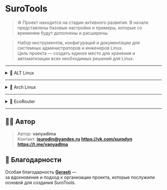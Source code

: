 # SuroTools
> ⚙️ Проект находится на стадии активного развития.
> В начале представлены базовые настройки и примеры, которые со временем будут дополнены и расширены.

> Набор инструментов, конфигураций и документации для системных администраторов и инженеров Linux.  
> Цель проекта — создать единое место для хранения и автоматизации всех необходимых решений для Linux.

---

<details>
<summary>🐧 ALT Linux</summary>

<details>
<summary>🛠️🐧JEOS</summary>
    
После установки сего шедевра отечественного айти-прома первым делом нужно поставить нужные пакеты для комфортной работы - потому что даже автодополнение команд в этом дистрибутиве является опциональной, недостижимой мечтой, фичей уровня «Enterprise Deluxe Edition» :)))))

```bash
apt-get update
apt-get install bash-completion
```
    
</details>
    
<details>
<summary>🔀Настройка маршрутизации</summary>

<details>
<summary>ip_forward</summary>

net.ipv4.ip_forward позволяет системе работать как маршрутизатор - пересылать пакеты между сетевыми интерфейсами.

```bash
vim /etc/net/sysctl.conf
net.ipv4.ip_forward=1 #Меняем 0 на 1
vim /etc/sysctl.conf
net.ipv4.ip_forward=1
```

</details>
    
<details>
<summary>iptables</summary>

Базовые команды iptables:

```bash
# Очистка старых правил
iptables -F
iptables -t nat -F
```

Сохранение настроек:

```bash
iptables-save >> /etc/sysconfig/iptables
systemctl enable iptables
```

Настройка правил на примере коммутатора:

![Настройка на примере коммутатора](Image/ALTLinux/iptables%20sw.png)

```bash
iptables -t nat -A POSTROUTING -o <интерфейс с выходом на интернет> -j MASQUERADE
iptables -A	FORWARD	-i <интернет> -o <внут. инт> -j ACCEPT
iptables -A	FORWARD	-i <внут. инт> -o <интернет> -n state --state ESTABLISHED,RELATED -j ACCEPT
```

Настройка iptables после настройки DHCP

```bash
iptables -A INPUT -i <инт> -p udp -j ACCEPT
iptables -A INPUT -i <инт> -p tcp -j ACCEPT
iptables -A OUTPUT -i <инт> -p udp -j ACCEPT
iptables -A OUTPUT -i <инт> -p tcp -j ACCEPT
```

</details>

<details>
<summary>DHCP</summary>

Установка DHCP-сервера

```bash
apt-get install dhcp-server
```
Настройка /etc/dhcp/dhcpd.conf

```bash
default-lease-time 3600;
max-lease-time 86400;
authoritative;

subnet 10.21.211.0 netmask 255.255.255.0 {
    range 10.21.211.10 10.21.211.230;
    option routers 10.21.211.1;
    option subnet-mask 255.255.255.0;
    option broadcast-address 10.21.211.255;
}
```

> default-lease-time 3600; - время аренды по умолчанию (1 час)
>
> max-lease-time 86400; - максимальное время аренды (24 часа)
>
> authoritative; - сервер является авторитетным для данной сети
>
> subnet 10.21.211.0 netmask 255.255.255.0 - определение подсети
>
> range 10.21.211.10 10.21.211.230; - диапазон выдаваемых IP-адресов
>
> option routers 10.21.211.1; - шлюз по умолчанию
>
> option subnet-mask 255.255.255.0; - маска подсети
>
> option broadcast-address 10.21.211.255; - широковещательный адрес

Создание и настройка /etc/default/isc-dhcp-server

```bash
DHCP_CONF=/etc/dhcp/dhcpd.conf
DHCP_PID=/var/run/dhcpd.pid
DHCP_OPTS="-4"
INTERFACEv4="<ens34>"
INTERFACEv6=""
```

> DHCP_CONF=/etc/dhcp/dhcpd.conf - путь к основному конфигурационному файлу
>
> DHCP_PID=/var/run/dhcpd.pid - путь к файлу PID-процесса
>
> DHCP_OPTS="-4" - опции запуска (работа только с IPv4)
>
> INTERFACEv4="ens34" - интерфейс для IPv4
>
> INTERFACEv6="" - интерфейс для IPv6 (пусто - отключено)

Запускаем и добавляем в автозапуск dhcpd

```bash
systemctl start dhcpd && systemctl enable dhcpd
```

</details>
  
<details>
<summary>Статическая маршрутизация</summary>

Пример настройки статических маршрутов:

```bash
# Добавление маршрута к сети 192.168.10.0/24 через шлюз 192.168.1.1
ip route add 192.168.10.0/24 via 192.168.1.1 dev eth0
```

Проверка таблицы маршрутизации:

```bash
ip route show
```

Сохранение маршрута в конфигурации:

```bash
echo "192.168.10.0/24 via 192.168.1.1 dev eth0" >> /etc/net/ifaces/eth0/ipv4route
```

</details>

</details>

<details>
<summary>📦 Установка и настройка ПО</summary>
    
<details>
<summary>Драйвера VMware</summary>

‼️ Без драйверов VMware вы не сможете копировать команды между вашим компьютером и виртуальной машиной!
    
```bash
apt-get install open-vm-tools open-vm-tools-desktop xrandr
systemctl enable vmtoolsd
systemctl start vmtoolsd
```
> open-vm-tools — базовые функции (общая папка, время, пр.)
>
> open-vm-tools-desktop — автоматическое разрешение экрана, мышь, графика
>
> xrandr — утилита для управления разрешением (на случай ручной настройки)
    
</details>

<details>
<summary>rsyslog</summary>

rsyslog — это система, которая собирает, фильтрует и перенаправляет логи (журналы событий) в нужные места.

Устанавливаем на клиент и на сервер

```bash
apt-get install rsyslog logrotate
```

# Настройка сервера

Настройка конфига в /etc/rsyslog.conf

![Настройка на сервере](Image/ALTLinux/rsyslogsrv.png)

```bash
#include(file="/etc/rsyslog.d/*.conf" mode="options1") 

module(load="imuxsock")
module(load="imklog")
module(load="imudp")
input(type="imudp" port="514")
module(load="imtcp")
input(type="imtcp" port="514")

$template 404, "/opt/%HOSTNAME%/%PROGRAMNAME%.log"

if ($fromhost-ip != "127.0.0.1" and $syslogseverity <= 4) then ?404
& stop 
```

>#include(file="/etc/rsyslog.d/*.conf" mode="optional")  - ЗАКОММЕНТИРОВАНО - подключение дополнительных конфигов
>
>module(load="imuxsock") - Загрузка модуля для Unix-сокетов (локальные приложения)
>
>module(load="imklog") - Загрузка модуля для логов ядра
>
>module(load="imudp") - Загрузка UDP-модуля
>
>input(type="imudp" port="514") - Прослушивание syslog-сообщений по UDP на порту 514
>
>module(load="imtcp") - Загрузка TCP-модуля
>
>input(type="imtcp" port="514") - Прослушивание syslog-сообщений по TCP на порту 514
>
>$template 404, "/opt/%HOSTNAME%/%PROGRAMNAME%.log" - Шаблон для именования файлов логов
>
>if ($fromhost-ip != "127.0.0.1" and $syslogseverity <= 4) then ?404 - Правило фильтрации: если IP отправителя не 127.0.0.1 и уровень серьезности <= 4 (warning)
>
>& stop - Остановка дальнейшей обработки для этих сообщений

P.S. 404 — это произвольное имя шаблона, как переменная.

Создание каталогов для сбора логов клиентских машин

```bash
mkdir -p /opt/cli1
mkdir -p /opt/cli2
mkdir -p /opt/cli3
```
logrotate — это утилита для автоматического управления лог-файлами: их ротации, сжатия, архивирования и удаления по заданным правилам.

Настройка logrotate в /etc/logrotate.d/rsyslog-opt

![Настройка logrotate](Image/ALTLinux/logrotate.png)

```bash
/opt/*/*.log {
    weekly
    size 10M
    rotate 4
    compress
    missingok
    notifempty
    create 0640 root root
    sharedscripts
    postrotate
        systemctl reload rsyslog > /dev/null 2>&1 || true
    endscript
}
```
>/opt/*/*.log {                    - Применять правила ко всем .log файлам в поддиректориях /opt/
>
>weekly                        - Ротация раз в неделю
>
>size 10M                      - Или при достижении размера файла 10 МБ
>
>rotate 4                      - Хранить 4 архивных копии логов
>
>compress                      - Сжимать архивные копии gzip
>
>missingok                     - Не считать ошибкой отсутствие файлов логов
>
>notifempty                    - Не ротировать пустые файлы
>
>create 0640 root root         - Создавать новый файл лога с правами 640, владелец root:root
>
>sharedscripts                 - Выполнять скрипты только один раз для всей группы файлов
>
>postrotate                    - Начало блока команд после ротации
>
>systemctl reload rsyslog > /dev/null 2>&1 || true  - Перезагрузка rsyslog, подавление вывода
>
>endscript                     - Конец блока команд
}

Включение автозапуска и немедленный запуск

```bash
systemctl enable --now rsyslog logrotate
```

---

# Настройка клиента

Настройка конфига в /etc/rsyslog.conf

![Настройка на клиенте](Image/ALTLinux/rsyslogcli.png)

```bash
*.warning action(type="omfwd"
    target="10.21.12.50"
    port="514"
    protocol="tcp"
    action.resumeRetryCount="-1"
    queue.type="linkedList"
    queue.size="10000")
```

>*.warning action(type="omfwd"    - Правило для всех сообщений с уровнем warning и выше
>
>target="10.21.12.50"         - Адрес удаленного syslog-сервера
>
>port="514"                   - Порт для отправки
>
>protocol="tcp"               - Использование TCP протокола
>
>action.resumeRetryCount="-1" - Бесконечные попытки переподключения при обрыве
>
>queue.type="linkedList"      - Тип очереди - связный список
>
>queue.size="10000")          - Максимальный размер очереди - 10000 сообщений

Включение автозапуска и немедленный запуск

```bash
systemctl enable --now rsyslog
```

</details>
    
</details>

</details>

---

<details>
<summary>🎯 Arch Linux</summary>

Пока пусто :(

</details>

---

<details>
<summary>🌿 EcoRouter</summary>

Пока пусто :(

</details>

---

## 🧑‍💻 Автор

> Автор: **vanyadima**  
> Контакт: **isurodin@yandex.ru** **https://vk.com/surodyn** **https://t.me/vanyadlma**

## 💬 Благодарности

Особая благодарность **[Gerasti](https://github.com/Gerasti)** —  
за вдохновение и подход к организации проекта, которые послужили основой для создания SuroTools.
